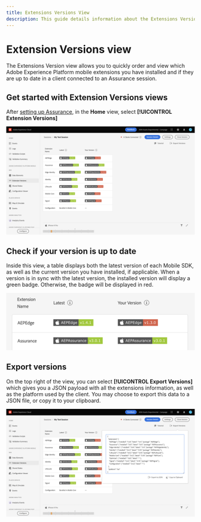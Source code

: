 ```yaml
---
title: Extensions Versions View
description: This guide details information about the Extensions Versions view in Adobe Experience Platform Assurance.
---
```


# Extension Versions view

The Extensions Version view allows you to quickly order and view which Adobe Experience Platform mobile extensions you have installed and if they are up to date in a client connected to an Assurance session.

## Get started with Extension Versions views

After [setting up Assurance](../tutorials/implement-assurance.md), in the **Home** view, select **[!UICONTROL Extension Versions]**

![Extension Versions](./images/versions/versions-extension.png)

## Check if your version is up to date

Inside this view, a table displays both the latest version of each Mobile SDK, as well as the current version you have installed, if applicable. When a version is in sync with the latest version, the installed version will display a green badge. Otherwise, the badge will be displayed in red.

![Extension Versions Comparison](./images/versions/versions-extension-version.png)

## Export versions

On the top right of the view, you can select **[!UICONTROL Export Versions]** which gives you a JSON payload with all the extensions information, as well as the platform used by the client. You may choose to export this data to a JSON file, or copy it to your clipboard.

![Extension Versions Export](./images/versions/versions-extension-export.png)
